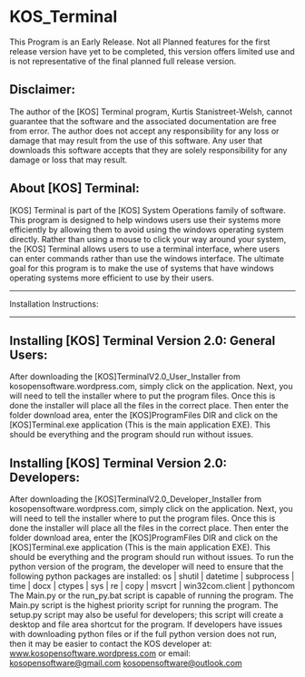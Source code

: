 # KOS_Terminal
This Program is an Early Release. Not all Planned features for the first release version have yet to be completed, this version offers limited use and is not representative of the final planned full release version.

Disclaimer:
-----------
The author of the [KOS] Terminal program, Kurtis Stanistreet-Welsh, cannot guarantee that the software and the associated documentation are free from error. The author does not accept any responsibility for any loss or damage that may result from the use of this software. Any user that downloads this software accepts that they are solely responsibility for any damage or loss that may result. 


About [KOS] Terminal:
---------------------
[KOS] Terminal is part of the [KOS] System Operations family of software. This program is designed to help windows users use their systems more efficiently by allowing them to avoid using the windows operating system directly. Rather than using a mouse to click your way around your system, the [KOS] Terminal allows users to use a terminal interface, where users can enter commands rather than use the windows interface.
The ultimate goal for this program is to make the use of systems that have windows operating systems more efficient to use by their users.

__________________________
Installation Instructions:
__________________________

Installing [KOS] Terminal Version 2.0: General Users:
-----------------------------------------------------
After downloading the [KOS]TerminalV2.0_User_Installer from kosopensoftware.wordpress.com, simply click on the application. Next, you will need to tell the installer where to put the program files. Once this is done the installer will place all the files in the correct place. Then enter the folder download area, enter the [KOS]ProgramFiles DIR and click on the [KOS]Terminal.exe application (This is the main application EXE). This should be everything and the program should run without issues. 

Installing [KOS] Terminal Version 2.0: Developers:
--------------------------------------------------
After downloading the [KOS]TerminalV2.0_Developer_Installer from kosopensoftware.wordpress.com, simply click on the application. Next, you will need to tell the installer where to put the program files. Once this is done the installer will place all the files in the correct place. Then enter the folder download area, enter the [KOS]ProgramFiles DIR and click on the [KOS]Terminal.exe application (This is the main application EXE). This should be everything and the program should run without issues. 
To run the python version of the program, the developer will need to ensure that the following python packages are installed:
os | shutil | datetime | subprocess | time | docx | ctypes | sys | re | copy | msvcrt | win32com.client | pythoncom
The Main.py or the run_py.bat script is capable of running the program. The Main.py script is the highest priority script for running the program. The setup.py script may also be useful for developers; this script will create a desktop and file area shortcut for the program. If developers have issues with downloading python files or if the full python version does not run, then it may be easier to contact the KOS developer at:
www.kosopensoftware.wordpress.com or email: kosopensoftware@gmail.com kosopensoftware@outlook.com

